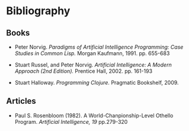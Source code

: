 Bibliography
============



Books
-----

- Peter Norvig. <i>Paradigms of Artificial Intelligence Programming: Case Studies in Common Lisp.</i> Morgan Kaufmann, 1991. pp. 655-683

- Stuart Russel, and Peter Norvig. <i>Artificial Intelligence: A Modern Approach (2nd Edition).</i> Prentice Hall, 2002. pp. 161-193

- Stuart Halloway. <i>Programming Clojure.</i> Pragmatic Bookshelf, 2009.



Articles
--------

- Paul S. Rosenbloom (1982). A World-Chanpionship-Level Othello Program. <i>Artificial Intelligence, 19</i> pp.279-320 
